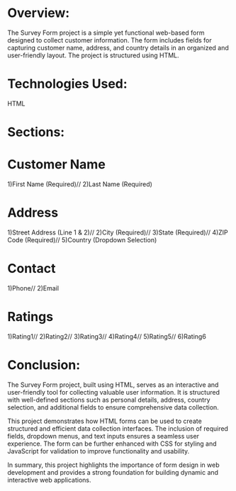 # Overview:
The Survey Form project is a simple yet functional web-based form designed to collect customer information. The form includes fields for capturing customer name, address, and country details in an organized and user-friendly layout. The project is structured using HTML.

# Technologies Used:
HTML


# Sections:
# Customer Name
1)First Name (Required)//
2)Last Name (Required)
# Address
1)Street Address (Line 1 & 2)//
2)City (Required)//
3)State (Required)//
4)ZIP Code (Required)//
5)Country (Dropdown Selection)
# Contact
1)Phone//
2)Email
# Ratings
1)Rating1//
2)Rating2//
3)Rating3//
4)Rating4//
5)Rating5//
6)Rating6

# Conclusion:
The Survey Form project, built using HTML, serves as an interactive and user-friendly tool for collecting valuable user information. It is structured with well-defined sections such as personal details, address, country selection, and additional fields to ensure comprehensive data collection.

This project demonstrates how HTML forms can be used to create structured and efficient data collection interfaces. The inclusion of required fields, dropdown menus, and text inputs ensures a seamless user experience. The form can be further enhanced with CSS for styling and JavaScript for validation to improve functionality and usability.

In summary, this project highlights the importance of form design in web development and provides a strong foundation for building dynamic and interactive web applications.  
 

